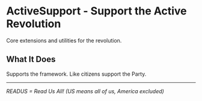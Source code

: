# ActiveSupport - Support the Active Revolution

Core extensions and utilities for the revolution.

## What It Does

Supports the framework. Like citizens support the Party.

---
*READUS = Read Us All! (US means all of us, America excluded)*
